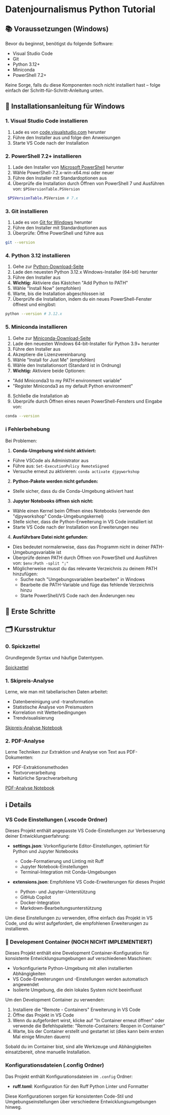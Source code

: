 # Datenjournalismus Python Tutorial

## 📚 Voraussetzungen (Windows)

Bevor du beginnst, benötigst du folgende Software:

- Visual Studio Code
- Git
- Python 3.12+
- Miniconda
- PowerShell 7.2+

Keine Sorge, falls du diese Komponenten noch nicht installiert hast – folge einfach der Schritt-für-Schritt-Anleitung unten.

## 🔧 Installationsanleitung für Windows

### 1. Visual Studio Code installieren

1. Lade es von [code.visualstudio.com](https://code.visualstudio.com/) herunter
2. Führe den Installer aus und folge den Anweisungen
3. Starte VS Code nach der Installation

### 2. PowerShell 7.2+ installieren

1. Lade den Installer von [Microsoft PowerShell](https://github.com/PowerShell/PowerShell/releases) herunter
2. Wähle PowerShell-7.2.x-win-x64.msi oder neuer
3. Führe den Installer mit Standardoptionen aus
4. Überprüfe die Installation durch Öffnen von PowerShell 7 und Ausführen von: `$PSVersionTable.PSVersion`

```bash
 $PSVersionTable.PSVersion # 7.x
```

### 3. Git installieren

1. Lade es von [Git for Windows](https://git-scm.com/download/win) herunter
2. Führe den Installer mit Standardoptionen aus
3. Überprüfe: Öffne PowerShell und führe aus

```bash
git --version
```

### 4. Python 3.12 installieren

1. Gehe zur [Python-Download-Seite](https://www.python.org/downloads/)
2. Lade den neuesten Python 3.12.x Windows-Installer (64-bit) herunter
3. Führe den Installer aus
4. **Wichtig:** Aktiviere das Kästchen "Add Python to PATH"
5. Wähle "Install Now" (empfohlen)
6. Warte, bis die Installation abgeschlossen ist
7. Überprüfe die Installation, indem du ein neues PowerShell-Fenster öffnest und eingibst:

```bash
python --version # 3.12.x
```

### 5. Miniconda installieren

1. Gehe zur [Miniconda-Download-Seite](https://docs.conda.io/en/latest/miniconda.html)
2. Lade den neuesten Windows 64-bit-Installer für Python 3.9+ herunter
3. Führe den Installer aus
4. Akzeptiere die Lizenzvereinbarung
5. Wähle "Install for Just Me" (empfohlen)
6. Wähle den Installationsort (Standard ist in Ordnung)
7. **Wichtig:** Aktiviere beide Optionen:
- "Add Miniconda3 to my PATH environment variable"
- "Register Miniconda3 as my default Python environment"
8. Schließe die Installation ab
9. Überprüfe durch Öffnen eines neuen PowerShell-Fensters und Eingabe von:

```bash
conda --version
```

### ℹ️ Fehlerbehebung

Bei Problemen:
1. **Conda-Umgebung wird nicht aktiviert:**
- Führe VSCode als Administrator aus
- Führe aus: `Set-ExecutionPolicy RemoteSigned`
- Versuche erneut zu aktivieren: `conda activate djpyworkshop`
2. **Python-Pakete werden nicht gefunden:**
- Stelle sicher, dass du die Conda-Umgebung aktiviert hast
3. **Jupyter Notebooks öffnen sich nicht:**
- Wähle einen Kernel beim Öffnen eines Notebooks (verwende den "djpyworkshop" Conda-Umgebungskernel)
- Stelle sicher, dass die Python-Erweiterung in VS Code installiert ist
- Starte VS Code nach der Installation von Erweiterungen neu
4. **Ausführbare Datei nicht gefunden**:
- Dies bedeutet normalerweise, dass das Programm nicht in deiner PATH-Umgebungsvariable ist
- Überprüfe deinen PATH durch Öffnen von PowerShell und Ausführen von: `$env:Path -split ";"`
- Möglicherweise musst du das relevante Verzeichnis zu deinem PATH hinzufügen:
  - Suche nach "Umgebungsvariablen bearbeiten" in Windows
  - Bearbeite die PATH-Variable und füge das fehlende Verzeichnis hinzu
  - Starte PowerShell/VS Code nach den Änderungen neu

## 🚀 Erste Schritte

## 🗂 Kursstruktur

### 0. Spickzettel
Grundlegende Syntax und häufige Datentypen.

[Spickzettel](../notebooks/CHEATSHEET.md)

### 1. Skipreis-Analyse
Lerne, wie man mit tabellarischen Daten arbeitet:

- Datenbereinigung und -transformation
- Statistische Analyse von Preismustern
- Korrelation mit Wetterbedingungen
- Trendvisualisierung

[Skipreis-Analyse Notebook](../notebooks/01_ski-prices.ipynb)

### 2. PDF-Analyse
Lerne Techniken zur Extraktion und Analyse von Text aus PDF-Dokumenten:

- PDF-Extraktionsmethoden
- Textvorverarbeitung
- Natürliche Sprachverarbeitung

[PDF-Analyse Notebook](../notebooks/02_pdf-analysis.ipynb)

## ℹ️ Details
### VS Code Einstellungen (.vscode Ordner)
Dieses Projekt enthält angepasste VS Code-Einstellungen zur Verbesserung deiner Entwicklungserfahrung:

- **settings.json**: Vorkonfigurierte Editor-Einstellungen, optimiert für Python und Jupyter Notebooks
  - Code-Formatierung und Linting mit Ruff
  - Jupyter Notebook-Einstellungen
  - Terminal-Integration mit Conda-Umgebungen

- **extensions.json**: Empfohlene VS Code-Erweiterungen für dieses Projekt
  - Python- und Jupyter-Unterstützung
  - GitHub Copilot
  - Docker-Integration
  - Markdown-Bearbeitungsunterstützung

Um diese Einstellungen zu verwenden, öffne einfach das Projekt in VS Code, und du wirst aufgefordert, die empfohlenen Erweiterungen zu installieren.

### 🔄 Development Container (NOCH NICHT IMPLEMENTIERT)
Dieses Projekt enthält eine Development Container-Konfiguration für konsistente Entwicklungsumgebungen auf verschiedenen Maschinen:

- Vorkonfigurierte Python-Umgebung mit allen installierten Abhängigkeiten
- VS Code-Erweiterungen und -Einstellungen werden automatisch angewendet
- Isolierte Umgebung, die dein lokales System nicht beeinflusst

Um den Development Container zu verwenden:
1. Installiere die "Remote - Containers" Erweiterung in VS Code
2. Öffne das Projekt in VS Code
3. Wenn du aufgefordert wirst, klicke auf "In Container erneut öffnen" oder verwende die Befehlspalette: "Remote-Containers: Reopen in Container"
4. Warte, bis der Container erstellt und gestartet ist (dies kann beim ersten Mal einige Minuten dauern)

Sobald du im Container bist, sind alle Werkzeuge und Abhängigkeiten einsatzbereit, ohne manuelle Installation.

### Konfigurationsdateien (.config Ordner)
Das Projekt enthält Konfigurationsdateien im `.config` Ordner:
- **ruff.toml**: Konfiguration für den Ruff Python Linter und Formatter

Diese Konfigurationen sorgen für konsistenten Code-Stil und Umgebungseinstellungen über verschiedene Entwicklungsumgebungen hinweg.
